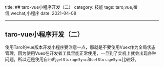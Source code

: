 
title: ## taro-vue小程序开发（二）
category: 技能
tags: taro,vue,微信,wechat,小程序
date: 2021-04-08

---


<!--more-->

## taro-vue小程序开发（二）
使用Taro的vue版本开发小程序要注意一点，那就是不要使用Vuex作为全局状态管理，因为使用Vuex在开发者工具里能正常使用，一旦到了实机上就会出现各种问题，所以还是使用自带的`getStorageSync`和`setStorageSync`比较好。
